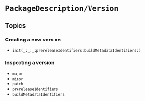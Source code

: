 # ``PackageDescription/Version``

## Topics

### Creating a new version

- ``init(_:_:_:prereleaseIdentifiers:buildMetadataIdentifiers:)``

### Inspecting a version

- ``major``
- ``minor``
- ``patch``
- ``prereleaseIdentifiers``
- ``buildMetadataIdentifiers``
